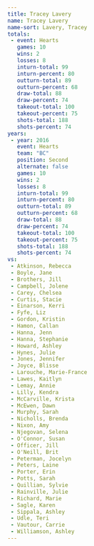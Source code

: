 ```yaml
---
title: Tracey Lavery
name: Tracey Lavery
name-sort: Lavery, Tracey
totals:
 - event: Hearts
   games: 10
   wins: 2
   losses: 8
   inturn-total: 99
   inturn-percent: 80
   outturn-total: 89
   outturn-percent: 68
   draw-total: 88
   draw-percent: 74
   takeout-total: 100
   takeout-percent: 75
   shots-total: 188
   shots-percent: 74
years:
 - year: 2016
   event: Hearts
   team: "BC"
   position: Second
   alternate: false
   games: 10
   wins: 2
   losses: 8
   inturn-total: 99
   inturn-percent: 80
   outturn-total: 89
   outturn-percent: 68
   draw-total: 88
   draw-percent: 74
   takeout-total: 100
   takeout-percent: 75
   shots-total: 188
   shots-percent: 74
vs:
 - Atkinson, Rebecca
 - Boyle, Jane
 - Brothers, Jill
 - Campbell, Jolene
 - Carey, Chelsea
 - Curtis, Stacie
 - Einarson, Kerri
 - Fyfe, Liz
 - Gordon, Kristin
 - Hamon, Callan
 - Hanna, Jenn
 - Hanna, Stephanie
 - Howard, Ashley
 - Hynes, Julie
 - Jones, Jennifer
 - Joyce, Blisse
 - Larouche, Marie-France
 - Lawes, Kaitlyn
 - Lemay, Annie
 - Lilly, Kendra
 - McCarville, Krista
 - McEwen, Dawn
 - Murphy, Sarah
 - Nicholls, Brenda
 - Nixon, Amy
 - Njegovan, Selena
 - O'Connor, Susan
 - Officer, Jill
 - O'Neill, Brit
 - Peterman, Jocelyn
 - Peters, Laine
 - Porter, Erin
 - Potts, Sarah
 - Quillian, Sylvie
 - Rainville, Julie
 - Richard, Marie
 - Sagle, Karen
 - Sippala, Ashley
 - Udle, Teri
 - Vautour, Carrie
 - Williamson, Ashley
---
```

